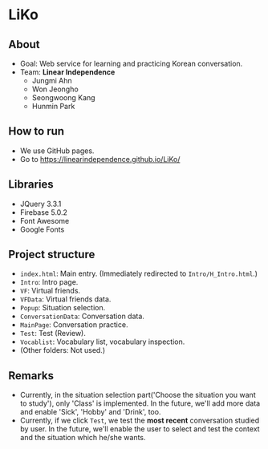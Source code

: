 # LiKo

## About
- Goal: Web service for learning and practicing Korean conversation.
- Team: **Linear Independence**
  - Jungmi Ahn
  - Won Jeongho
  - Seongwoong Kang
  - Hunmin Park

## How to run
- We use GitHub pages.
- Go to <https://linearindependence.github.io/LiKo/>

## Libraries
- JQuery 3.3.1
- Firebase 5.0.2
- Font Awesome
- Google Fonts

## Project structure
- `index.html`: Main entry. (Immediately redirected to `Intro/H_Intro.html`.)
- `Intro`: Intro page.
- `VF`: Virtual friends.
- `VFData`: Virtual friends data.
- `Popup`: Situation selection.
- `ConversationData`: Conversation data.
- `MainPage`: Conversation practice.
- `Test`: Test (Review).
- `Vocablist`: Vocabulary list, vocabulary inspection.
- (Other folders: Not used.)

## Remarks
- Currently, in the situation selection part('Choose the situation
you want to study'), only 'Class' is implemented. In the future,
we'll add more data and enable 'Sick', 'Hobby' and 'Drink', too.
- Currently, if we click `Test`, we test the **most recent** conversation studied by user.
In the future, we'll enable the user to select and test the context and the situation which he/she wants.
